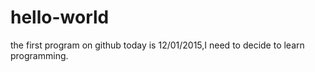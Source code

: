# hello-world
the first program on github
today is 12/01/2015,I need to decide to learn programming.
